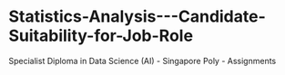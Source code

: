 # Statistics-Analysis---Candidate-Suitability-for-Job-Role
Specialist Diploma in Data Science (AI) - Singapore Poly - Assignments
